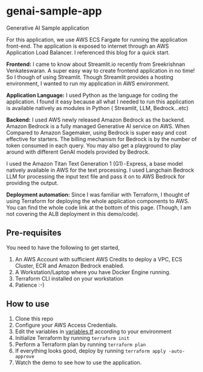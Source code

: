# genai-sample-app

Generative AI Sample application

For this application, we use AWS ECS Fargate for running the application front-end. The application is exposed to internet through an AWS Application Load Balancer. I referenced this blog for a quick start.

**Frontend:** I came to know about Streamlit.io recently from Sreekrishnan Venkateswaran. A super easy way to create frontend application in no time! So I though of using Streamlit. Though Streamlit provides a hosting environment, I wanted to run my application in AWS environment.

**Application Language:** I used Python as the language for coding the application. I found it easy because all what I needed to run this application is available natively as modules in Python ( Streamlit, LLM, Bedrock…etc)

**Backend:** I used AWS newly released Amazon Bedrock as the backend. Amazon Bedrock is a fully managed Generative AI service on AWS. When Compared to Amazon Sagemaker, using Bedrock is super easy and cost effective for starters. The billing mechanism for Bedrock is by the number of token consumed in each query. You may also get a playground to play around with different GenAI models provided by Bedrock.

I used the Amazon Titan Text Generation 1 (G1) - Express, a base model natively available in AWS for the text processing. I used Langchain Bedrock LLM for processing the input text file and pass it on to AWS Bedrock for providing the output.

**Deployment automation:** Since I was familiar with Terraform, I thought of using Terraform for deploying the whole application components to AWS. You can find the whole code link at the bottom of this page. (Though, I am not covering the ALB deployment in this demo/code).

## Pre-requisites

You need to have the following to get started,

1. An AWS Account with sufficient AWS Credits to deploy a VPC, ECS Cluster, ECR and Amazon Bedrock enabled.
2. A Workstation/Laptop where you have Docker Engine running.
3. Terraform CLI installed on your workstation
4. Patience :-)

## How to use

1. Clone this repo
2. Configure your AWS Access Credentials.
3. Edit the variables in [variables.tf](./variables.tf) according to your environment
4. Initialize Terraform by running `terraform init`
5. Perform a Terraform plan by running `terraform plan`
6. If everything looks good, deploy by running `terraform apply -auto-approve`
7. Watch the demo to see how to use the application.
